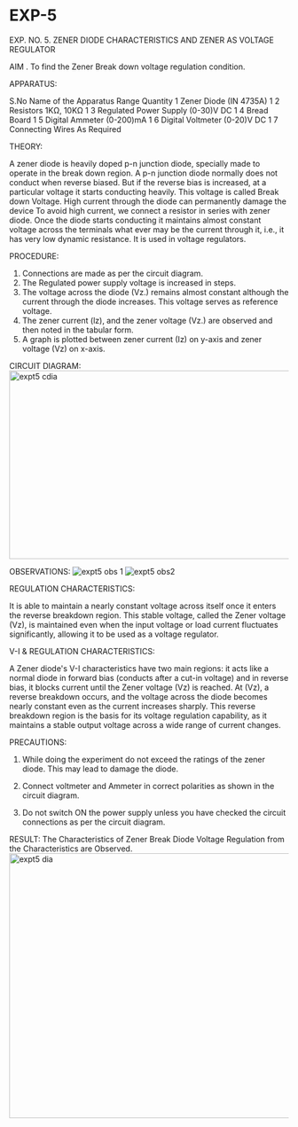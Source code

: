 # EXP-5
EXP. NO. 5. 		ZENER DIODE CHARACTERISTICS AND ZENER AS VOLTAGE REGULATOR

AIM
. To find the Zener Break down voltage regulation condition.

APPARATUS:

S.No	Name of the Apparatus	Range	Quantity
1	Zener Diode (IN 4735A)		1
2	Resistors	1KΩ, 10KΩ	1
3	Regulated Power Supply	(0-30)V DC	1
4	Bread Board		1
5	Digital Ammeter	(0-200)mA	1
6	Digital Voltmeter	(0-20)V DC	1
7	Connecting Wires	As Required	

THEORY:
	
A zener diode is heavily doped p-n junction diode, specially made to operate in the break down region. A p-n junction diode normally does not conduct when reverse biased. But if the reverse bias is increased, at a particular voltage it starts conducting heavily. This voltage is called Break down Voltage. High current through the diode can permanently damage the device To avoid high current, we connect a resistor in series with zener diode. Once the diode starts conducting it maintains almost constant voltage across the terminals what ever may be the current through it, i.e., it has very low dynamic resistance. It is used in voltage regulators.

PROCEDURE:

1. Connections are made as per the circuit diagram.
2. The Regulated power supply voltage is increased in steps.
3. The voltage across the diode (Vz.) remains almost constant although the current through the diode increases. This voltage serves as reference voltage.
4. The zener current (lz), and the zener voltage (Vz.) are observed and then noted in the tabular form.
4. A graph is plotted between zener current (Iz) on y-axis and zener voltage (Vz) on x-axis.

CIRCUIT DIAGRAM:
<img width="830" height="340" alt="expt5 cdia" src="https://github.com/user-attachments/assets/74d5f1a7-1477-44a8-9c4c-6d7ba4067a0c" />


OBSERVATIONS:
![expt5 obs 1](https://github.com/user-attachments/assets/96faffe7-2ff8-4d50-bfd8-ef4807f32efc)
![expt5 obs2](https://github.com/user-attachments/assets/d71b4e82-81d0-4fd3-85ab-fbe9d732e2c6)


REGULATION CHARACTERISTICS:

It is able to maintain a nearly constant voltage across itself once it enters the reverse breakdown region. This stable voltage, called the Zener voltage (Vz), is maintained even when the input voltage or load current fluctuates significantly, allowing it to be used as a voltage regulator.

V-I & REGULATION CHARACTERISTICS:

A Zener diode's V-I characteristics have two main regions: it acts like a normal diode in forward bias (conducts after a cut-in voltage) and in reverse bias, it blocks current until the Zener voltage (Vz) is reached. At (Vz), a reverse breakdown occurs, and the voltage across the diode becomes nearly constant even as the current increases sharply. This reverse breakdown region is the basis for its voltage regulation capability, as it maintains a stable output voltage across a wide range of current changes.

PRECAUTIONS:

1. While doing the experiment do not exceed the ratings of the zener diode. This may lead to damage the diode.
2. Connect voltmeter and Ammeter in correct polarities as shown in the circuit diagram.

3. Do not switch ON the power supply unless you have checked the circuit connections as per the circuit diagram.

RESULT:
The Characteristics of Zener Break Diode Voltage Regulation from the Characteristics are Observed.
<img width="692" height="478" alt="expt5 dia" src="https://github.com/user-attachments/assets/6435f2c9-bc97-4691-91d6-a0f860194933" />
